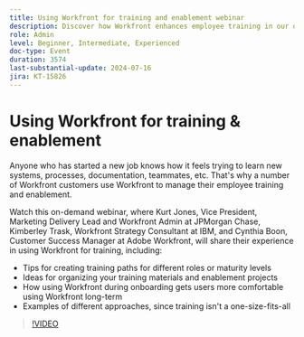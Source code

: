 ```yaml
---
title: Using Workfront for training and enablement webinar
description: Discover how Workfront enhances employee training in our on-demand webinar. Gain insights from JPMorgan Chase, IBM, and Adobe Workfront experts on creating tailored paths, organizing materials, and leveraging Workfront for effective onboarding and long-term adoption.
role: Admin
level: Beginner, Intermediate, Experienced
doc-type: Event
duration: 3574
last-substantial-update: 2024-07-16
jira: KT-15826
---
```


# Using Workfront for training & enablement

Anyone who has started a new job knows how it feels trying to learn new systems, processes, documentation, teammates, etc. That's why a number of Workfront customers use Workfront to manage their employee training and enablement.  

Watch this on-demand webinar, where Kurt Jones, Vice President, Marketing Delivery Lead and Workfront Admin at JPMorgan Chase, Kimberley Trask, Workfront Strategy Consultant at IBM, and Cynthia Boon, Customer Success Manager at Adobe Workfront, will share their experience in using Workfront for training, including: 

* Tips for creating training paths for different roles or maturity levels
* Ideas for organizing your training materials and enablement projects
* How using Workfront during onboarding gets users more comfortable using Workfront long-term
* Examples of different approaches, since training isn't a one-size-fits-all

>[!VIDEO](https://video.tv.adobe.com/v/3431020/?learn=on)
